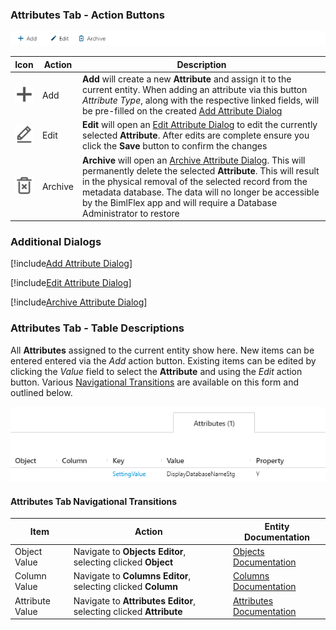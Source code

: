 ### Attributes Tab - Action Buttons  

<img
    src="images/bimlflex-app-tab-attributes-actions.png"
    title="Attributes Tab - Action Buttons"
/>

| Icon | Action | Description |
| ---- | ------ | ----------- |
| <div class="icon-col m-5"><img src="images/svg-icons/add.svg" /></div> | <span class="nowrap-col m-5">Add</span> | **Add** will create a new **Attribute** and assign it to the current entity.  When adding an attribute via this button *Attribute Type*, along with the respective linked fields, will be pre-filled on the created [Add Attribute Dialog](#add-attribute-dialog-box) |
| <div class="icon-col m-5"><img src="images/svg-icons/edit.svg" /></div> | <span class="nowrap-col m-5">Edit</span> | **Edit** will open an [Edit Attribute Dialog](#edit-attribute-dialog-box) to edit the currently selected **Attribute**. After edits are complete ensure you click the **Save** button to confirm the changes |
| <div class="icon-col m-5"><img src="images/svg-icons/archive-delete.svg" /></div> | <span class="nowrap-col m-5">Archive</span> | **Archive** will open an [Archive Attribute Dialog](#archive-attribute-dialog). This will permanently delete the selected **Attribute**. This will result in the physical removal of the selected record from the metadata database.  The data will no longer be accessible by the BimlFlex app and will require a Database Administrator to restore |

### Additional Dialogs  

[!include[Add Attribute Dialog](_dialog-add-attribute.md)]  

[!include[Edit Attribute Dialog](_dialog-edit-attribute.md)]  

[!include[Archive Attribute Dialog](_dialog-archive-attribute-list.md)]

### Attributes Tab - Table Descriptions  

All **Attributes** assigned to the current entity show here.  New items can be entered entered via the *Add* action button.  Existing items can be edited by clicking the *Value* field to select the **Attribute** and using the *Edit* action button.  Various [Navigational Transitions](#attributes-tab-navigational-transitions) are available on this form and outlined below.  

<img
    src="images/bimlflex-app-tab-attributes-table.png"
    title="Attributes Tab - Table Descriptions"
/>

#### Attributes Tab Navigational Transitions

| Item | Action | Entity Documentation |
| ---- | ------ | -------------------- |
| Object Value | Navigate to **Objects Editor**, selecting clicked **Object** | [Objects Documentation](objects.md) |
| Column Value | Navigate to **Columns Editor**, selecting clicked **Column** | [Columns Documentation](columns.md) |
| Attribute Value | Navigate to **Attributes Editor**, selecting clicked **Attribute** | [Attributes Documentation](attributes.md) |
